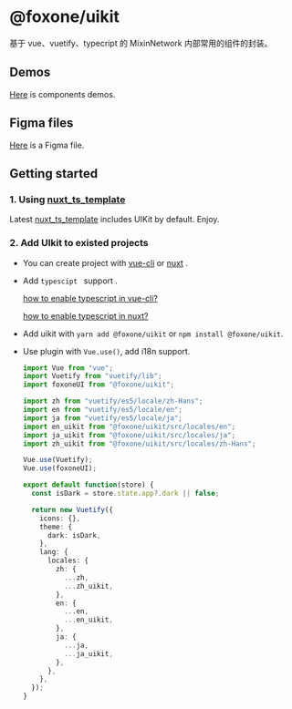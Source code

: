 #  @foxone/uikit

基于 vue、vuetify、typecript 的 MixinNetwork 内部常用的组件的封装。



## Demos

[Here](http://foxone-uikit-demos.s3-website-us-east-1.amazonaws.com/) is components demos.

## Figma files

[Here](https://www.figma.com/file/LyLtRYpUtY5BjlndvCkmNB/UIKit-Components?node-id=0%3A1) is a Figma file.

## Getting started

### 1. Using [nuxt_ts_template](https://github.com/fox-one/nuxt_ts_template/)

Latest [nuxt_ts_template](https://github.com/fox-one/nuxt_ts_template/) includes UIKit by default. Enjoy.

### 2. Add UIkit to existed projects

* You can create project with [vue-cli](https://cli.vuejs.org/zh/guide/)  or [nuxt](https://nuxtjs.org/) .

* Add `typescipt ` support .

  [how to enable typescript in vue-cli?](https://cn.vuejs.org/v2/guide/typescript.html)

  [how to enable typescript in nuxt?](https://nuxtjs.org/guide/typescript)

* Add uikit with `yarn add @foxone/uikit`  or `npm install @foxone/uikit`.

* Use plugin with `Vue.use()`, add i18n support.

  ```typescript
  import Vue from "vue";
  import Vuetify from "vuetify/lib";
  import foxoneUI from "@foxone/uikit";
  
  import zh from "vuetify/es5/locale/zh-Hans";
  import en from "vuetify/es5/locale/en";
  import ja from "vuetify/es5/locale/ja";
  import en_uikit from "@foxone/uikit/src/locales/en";
  import ja_uikit from "@foxone/uikit/src/locales/ja";
  import zh_uikit from "@foxone/uikit/src/locales/zh-Hans";
  
  Vue.use(Vuetify);
  Vue.use(foxoneUI);
  
  export default function(store) {
    const isDark = store.state.app?.dark || false;
  
    return new Vuetify({
      icons: {},
      theme: {
        dark: isDark,
      },
      lang: {
        locales: {
          zh: {
            ...zh,
            ...zh_uikit,
          },
          en: {
            ...en,
            ...en_uikit,
          },
          ja: {
            ...ja,
            ...ja_uikit,
          },
        },
      },
    });
  }
  
  
  ```

